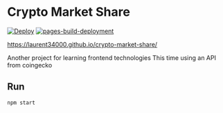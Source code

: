 # Crypto Market Share

[![Deploy](https://github.com/Laurent34000/crypto-market-share/workflows/Deploy/badge.svg?branch=master)](https://github.com/Laurent34000/crypto-market-share/actions?query=workflow%3ADeploy)
[![pages-build-deployment](https://github.com/Laurent34000/crypto-market-share/actions/workflows/pages/pages-build-deployment/badge.svg)](https://github.com/Laurent34000/crypto-market-share/actions/workflows/pages/pages-build-deployment)

<https://laurent34000.github.io/crypto-market-share/>

Another project for learning frontend technologies
This time using an API from coingecko

## Run
```sh
npm start
```